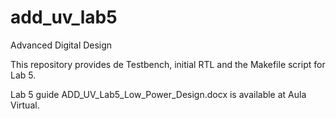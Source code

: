 # add_uv_lab5

Advanced Digital Design

This repository provides de Testbench, initial RTL and the Makefile script for Lab 5.

Lab 5 guide ADD_UV_Lab5_Low_Power_Design.docx is available at Aula Virtual.
